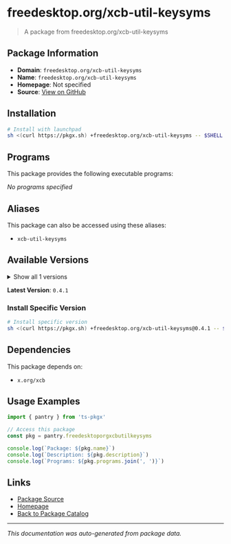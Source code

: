 # freedesktop.org/xcb-util-keysyms

> A package from freedesktop.org/xcb-util-keysyms

## Package Information

- **Domain**: `freedesktop.org/xcb-util-keysyms`
- **Name**: `freedesktop.org/xcb-util-keysyms`
- **Homepage**: Not specified
- **Source**: [View on GitHub](https://github.com/pkgxdev/pantry/tree/main/projects/freedesktop.org/xcb-util-keysyms/package.yml)

## Installation

```bash
# Install with launchpad
sh <(curl https://pkgx.sh) +freedesktop.org/xcb-util-keysyms -- $SHELL -i
```

## Programs

This package provides the following executable programs:

*No programs specified*

## Aliases

This package can also be accessed using these aliases:

- `xcb-util-keysyms`

## Available Versions

<details>
<summary>Show all 1 versions</summary>

- `0.4.1`

</details>

**Latest Version**: `0.4.1`

### Install Specific Version

```bash
# Install specific version
sh <(curl https://pkgx.sh) +freedesktop.org/xcb-util-keysyms@0.4.1 -- $SHELL -i
```

## Dependencies

This package depends on:

- `x.org/xcb`

## Usage Examples

```typescript
import { pantry } from 'ts-pkgx'

// Access this package
const pkg = pantry.freedesktoporgxcbutilkeysyms

console.log(`Package: ${pkg.name}`)
console.log(`Description: ${pkg.description}`)
console.log(`Programs: ${pkg.programs.join(', ')}`)
```

## Links

- [Package Source](https://github.com/pkgxdev/pantry/tree/main/projects/freedesktop.org/xcb-util-keysyms/package.yml)
- [Homepage](#)
- [Back to Package Catalog](../package-catalog.md)

---

*This documentation was auto-generated from package data.*
